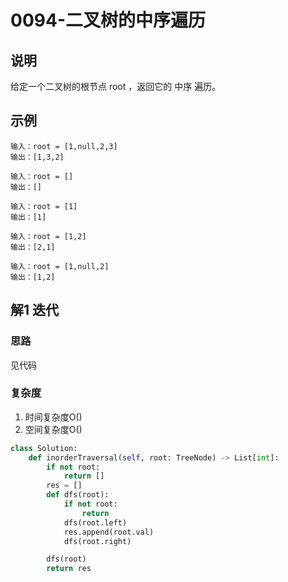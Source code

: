 # 0094-二叉树的中序遍历

## 说明
给定一个二叉树的根节点 root ，返回它的 中序 遍历。

## 示例
```
输入：root = [1,null,2,3]
输出：[1,3,2]

输入：root = []
输出：[]

输入：root = [1]
输出：[1]

输入：root = [1,2]
输出：[2,1]

输入：root = [1,null,2]
输出：[1,2]
```

## 解1 迭代

### 思路
见代码

### 复杂度
1. 时间复杂度O()
2. 空间复杂度O()

```python
class Solution:
    def inorderTraversal(self, root: TreeNode) -> List[int]:
        if not root:
            return []
        res = []
        def dfs(root):
            if not root:
                return
            dfs(root.left)
            res.append(root.val)
            dfs(root.right)

        dfs(root)
        return res
```